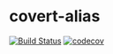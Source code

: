 # covert-alias
[![Build Status](https://travis-ci.org/ziksang/covert-alias.svg?branch=master)](https://travis-ci.org/ziksang/covert-alias)
[![codecov](https://codecov.io/gh/ziksang/covert-alias/branch/master/graph/badge.svg)](https://travis-ci.org/ziksang/covert-alias.svg?branch=master)

